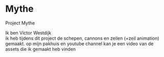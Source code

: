 # Mythe
Project Mythe

Ik ben Victor Westdijk  
ik heb tijdens dit project de schepen, cannons en zeilen (+zeil animation) gemaakt.
op mijn pakhuis en youtube channel kan je een video van de assets die ik gemaakt heb vinden

